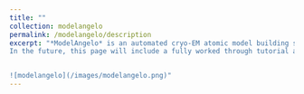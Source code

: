 ```yaml
---
title: ""
collection: modelangelo
permalink: /modelangelo/description
excerpt: "*ModelAngelo* is an automated cryo-EM atomic model building software. It is free and available for everyone to use on [Github](https://github.com/3dem/model-angelo). You can find the pre-print on [arXiv](https://arxiv.org/abs/2210.00006). If you have an interesting use case, and *especially* if you have good resolution maps with unknown protein sequences, please reach out to me!
In the future, this page will include a fully worked through tutorial along with example output. For now, you can enjoy this picture of *ModelAngelo*'s output on PHFs.  


![modelangelo](/images/modelangelo.png)"
---
```

